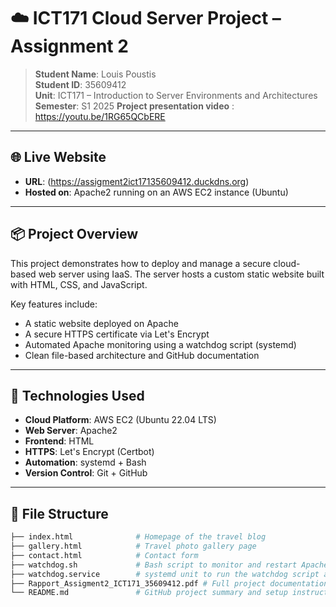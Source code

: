 # ☁️ ICT171 Cloud Server Project – Assignment 2

> **Student Name**: Louis Poustis  
> **Student ID**: 35609412  
> **Unit**: ICT171 – Introduction to Server Environments and Architectures  
> **Semester**: S1 2025
> **Project presentation video** : https://youtu.be/1RG65QCbERE
---

## 🌐 Live Website

- **URL**: (https://assigment2ict17135609412.duckdns.org)
- **Hosted on**: Apache2 running on an AWS EC2 instance (Ubuntu)

---

## 📦 Project Overview

This project demonstrates how to deploy and manage a secure cloud-based web server using IaaS. The server hosts a custom static website built with HTML, CSS, and JavaScript.

Key features include:

- A static website deployed on Apache
- A secure HTTPS certificate via Let's Encrypt
- Automated Apache monitoring using a watchdog script (systemd)
- Clean file-based architecture and GitHub documentation

---

## 🚀 Technologies Used

- **Cloud Platform**: AWS EC2 (Ubuntu 22.04 LTS)
- **Web Server**: Apache2
- **Frontend**: HTML
- **HTTPS**: Let's Encrypt (Certbot)
- **Automation**: systemd + Bash
- **Version Control**: Git + GitHub

---

## 📁 File Structure

```bash
├── index.html              # Homepage of the travel blog
├── gallery.html            # Travel photo gallery page
├── contact.html            # Contact form 
├── watchdog.sh             # Bash script to monitor and restart Apache
├── watchdog.service        # systemd unit to run the watchdog script as a service
├── Rapport_Assigment2_ICT171_35609412.pdf # Full project documentation 
└── README.md               # GitHub project summary and setup instructions
